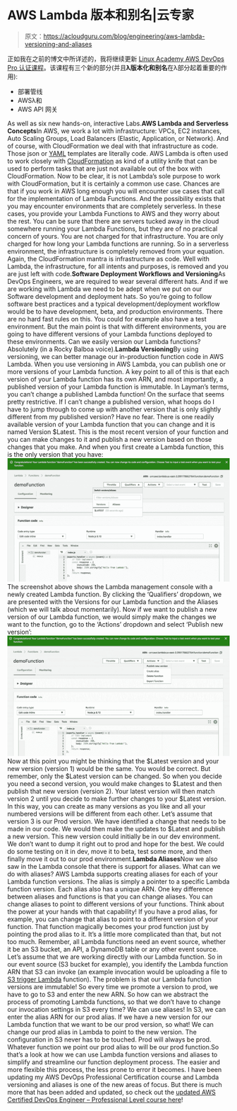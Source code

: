 # AWS Lambda 版本和别名|云专家

> 原文：<https://acloudguru.com/blog/engineering/aws-lambda-versioning-and-aliases>

正如我在之前的博文中所详述的，我将继续更新 [Linux Academy AWS DevOps Pro 认证课程](https://linuxacademy.com/amazon-web-services/training/course/name/aws-certified-devops-professional-new?utm_source)。该课程有三个新的部分(并且**λ版本化和别名**在λ部分起着重要的作用):

*   部署管线
*   AWSλ和
*   AWS API 网关

As well as six new hands-on, interactive Labs.**AWS Lambda and Serverless Concepts**In AWS, we work a lot with infrastructure: VPCs, EC2 instances, Auto Scaling Groups, Load Balancers (Elastic, Application, or Network). And of course, with CloudFormation we deal with that infrastructure as code. Those json or [YAML](https://wpengine.linuxacademy.com/devops/learn-the-yaml-basics/) templates are literally code. AWS Lambda is often used to work closely with [CloudFormation](https://wpengine.linuxacademy.com/amazon-web-services-2/cloudformation-deep-dive/) as kind of a utility knife that can be used to perform tasks that are just not available out of the box with CloudFormation. Now to be clear, it is not Lambda’s sole purpose to work with CloudFormation, but it is certainly a common use case. Chances are that if you work in AWS long enough you will encounter use cases that call for the implementation of Lambda Functions. And the possibility exists that you may encounter environments that are completely serverless. In these cases, you provide your Lambda Functions to AWS and they worry about the rest. You can be sure that there are servers tucked away in the cloud somewhere running your Lambda Functions, but they are of no practical concern of yours. You are not charged for that infrastructure. You are only charged for how long your Lambda functions are running. So in a serverless environment, the infrastructure is completely removed from your equation. Again, the CloudFormation mantra is infrastructure as code. Well with Lambda, the infrastructure, for all intents and purposes, is removed and you are just left with code.**Software Deployment Workflows and Versioning**As DevOps Engineers, we are required to wear several different hats. And if we are working with Lambda we need to be adept when we put on our Software development and deployment hats. So you’re going to follow software best practices and a typical development/deployment workflow would be to have development, beta, and production environments. There are no hard fast rules on this. You could for example also have a test environment. But the main point is that with different environments, you are going to have different versions of your Lambda functions deployed to these environments. Can we easily version our Lambda functions? Absolutely (in a Rocky Balboa voice).**Lambda Versioning**By using versioning, we can better manage our in-production function code in AWS Lambda. When you use versioning in AWS Lambda, you can publish one or more versions of your Lambda function. A key point to all of this is that each version of your Lambda function has its own ARN, and most importantly, a published version of your Lambda function is immutable. In Layman’s terms, you can’t change a published Lambda function! On the surface that seems pretty restrictive. If I can’t change a published version, what hoops do I have to jump through to come up with another version that is only slightly different from my published version? Have no fear. There is one readily available version of your Lambda function that you can change and it is named Version $Latest. This is the most recent version of your function and you can make changes to it and publish a new version based on those changes that you make. And when you first create a Lambda function, this is the only version that you have:[![](img/01361a0802bfee75d4d4372ea2daae58.png)](https://linuxacademy.com/site-content/uploads/2019/05/Screenshot-2019-03-26-09.53.28.png)The screenshot above shows the Lambda management console with a newly created Lambda function. By clicking the ‘Qualifiers’ dropdown, we are presented with the Versions for our Lambda function and the Aliases (which we will talk about momentarily). Now if we want to publish a new version of our Lambda function, we would simply make the changes we want to the function, go to the ‘Actions’ dropdown and select ‘Publish new version’:![](img/aeec7713d67b728c531466fb46281c39.png)Now at this point you might be thinking that the $Latest version and your new version (version 1) would be the same. You would be correct. But remember, only the $Latest version can be changed. So when you decide you need a second version, you would make changes to $Latest and then publish that new version (version 2). Your latest version will then match version 2 until you decide to make further changes to your $Latest version. In this way, you can create as many versions as you like and all your numbered versions will be different from each other. Let’s assume that version 3 is our Prod version. We have identified a change that needs to be made in our code. We would then make the updates to $Latest and publish a new version. This new version could initially be in our dev environment. We don’t want to dump it right out to prod and hope for the best. We could do some testing on it in dev, move it to beta, test some more, and then finally move it out to our prod environment.**Lambda Aliases**Now we also saw in the Lambda console that there is support for aliases. What can we do with aliases? AWS Lambda supports creating aliases for each of your Lambda function versions. The alias is simply a pointer to a specific Lambda function version. Each alias also has a unique ARN. One key difference between aliases and functions is that you can change aliases. You can change aliases to point to different versions of your functions. Think about the power at your hands with that capability! If you have a prod alias, for example, you can change that alias to point to a different version of your function. That function magically becomes your prod function just by pointing the prod alias to it. It’s a little more complicated than that, but not too much. Remember, all Lambda functions need an event source, whether it be an S3 bucket, an API, a DynamoDB table or any other event source. Let’s assume that we are working directly with our Lambda function. So in our event source (S3 bucket for example), you identify the Lambda function ARN that S3 can invoke (an example invocation would be uploading a file to [S3 trigger Lambda](https://acloudguru.com/hands-on-labs/setting-up-lambda-functions-with-s3-event-triggers) function). The problem is that our Lambda function versions are immutable! So every time we promote a version to prod, we have to go to S3 and enter the new ARN. So how can we abstract the process of promoting Lambda functions, so that we don’t have to change our invocation settings in S3 every time? We can use aliases! In S3, we can enter the alias ARN for our prod alias. If we have a new version for our Lambda function that we want to be our prod version, so what! We can change our prod alias in Lambda to point to the new version. The configuration in S3 never has to be touched. Prod will always be prod. Whatever function we point our prod alias to will be our prod function.So that’s a look at how we can use Lambda function versions and aliases to simplify and streamline our function deployment process. The easier and more flexible this process, the less prone to error it becomes. I have been updating my AWS DevOps Professional Certification course and Lambda versioning and aliases is one of the new areas of focus. But there is much more that has been added and updated, so check out the [updated AWS Certified DevOps Engineer – Professional Level course here](https://linuxacademy.com/amazon-web-services/training/course/name/aws-certified-devops-professional-new)!